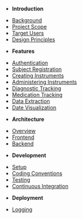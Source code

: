 - **Introduction**
* [Background](introduction/background.md)
* [Project Scope](introduction/project-scope.md)
* [Target Users](introduction/target-users.md)
* [Design Principles](introduction/design-principles.md)

- **Features**
* [Authentication](features/authentication.md)
* [Subject Registration](features/subject-registration.md)
* [Creating Instruments](features/creating-instruments.md)
* [Administering Instruments](features/administering-instruments.md)
* [Diagnostic Tracking](features/diagnostic-tracking.md)
* [Medication Tracking](features/medication-tracking.md)
* [Data Extraction](features/data-extraction.md)
* [Date Visualization](features/data-visualization.md)

- **Architecture**
* [Overview](architecture/overview.md)
* [Frontend](architecture/frontend.md)
* [Backend](architecture/backend.md)

- **Development**
* [Setup](development/setup.md)
* [Coding Conventions](development/coding_conventions.md)
* [Testing](development/testing.md)
* [Continuous Integration](development/continuous_integration.md)

- **Deployment**
* [Logging](deployment/logging.md)
